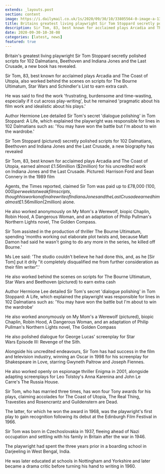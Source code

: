 ```yaml
---
extends: _layouts.post
section: content
image: https://i.dailymail.co.uk/1s/2020/09/30/10/33805564-0-image-a-13_1601458098212.jpg 
title: Britains greatest living playwright Sir Tom Stoppard secretly polished scripts 
description: Sir Tom, 83, best known for acclaimed plays Arcadia and The Coast of Utopia, also worked behind the scenes on scripts for The Bourne Ultimatum to earn extra cash. 
date: 2020-09-30-10-38-08 
categories: [latest, news] 
featured: true 
--- 
```

Britain's greatest living playwright Sir Tom Stoppard secretly polished scripts for 102 Dalmatians, Beethoven and Indiana Jones and the Last Crusade, a new book has revealed.

Sir Tom, 83, best known for acclaimed plays Arcadia and The Coast of Utopia, also worked behind the scenes on scripts for The Bourne Ultimatum, Star Wars and Schindler's List to earn extra cash.

He was said to find the work 'frustrating, burdensome and time-wasting, especially if it cut across play-writing', but he remained 'pragmatic about his film work and idealistic about his plays.'

Author Hermione Lee detailed Sir Tom's secret 'dialogue polishing' in Tom Stoppard: A Life, which explained the playwright was responsible for lines in 102 Dalmatians such as: 'You may have won the battle but I'm about to win the wardrobe.'

Sir Tom Stoppard (pictured) secretly polished scripts for 102 Dalmatians, Beethoven and Indiana Jones and the Last Crusade, a new biography has revealed

Sir Tom, 83, best known for acclaimed plays Arcadia and The Coast of Utopia, earned almost £1.56million ($2million) for his uncredited work on Indiana Jones and the Last Crusade. Pictured: Harrison Ford and Sean Connery in the 1989 film

Agents, the Times reported, claimed Sir Tom was paid up to £78,000 ($100,000) per week to tweak film scripts, though his work on a final rewrite of Indiana Jones and the Last Crusade earned him almost £1.56million ($2million) alone.

He also worked anonymously on My Mom's a Werewolf, biopic Chaplin, Robin Hood, A Dangerous Woman, and an adaptation of Philip Pullman's Northern Lights novel, The Golden Compass.

Sir Tom assisted in the production of thriller The Bourne Ultimatum, spending 'months working out elaborate plot twists and, because Matt Damon had said he wasn't going to do any more in the series, he killed off Bourne.'   

Ms Lee said: 'The studio couldn't believe he had done this, and, as he [Sir Tom] put it drily "it completely disqualified me from further consideration as their film writer".'

He also worked behind the scenes on scripts for The Bourne Ultimatum, Star Wars and Beethoven (pictured) to earn extra cash

Author Hermione Lee detailed Sir Tom's secret 'dialogue polishing' in Tom Stoppard: A Life, which explained the playwright was responsible for lines in 102 Dalmatians such as: 'You may have won the battle but I'm about to win the wardrobe'

He also worked anonymously on My Mom's a Werewolf (pictured), biopic Chaplin, Robin Hood, A Dangerous Woman, and an adaptation of Philip Pullman's Northern Lights novel, The Golden Compass

He also polished dialogue for George Lucas' screenplay for Star Wars Episode III: Revenge of the Sith.   



Alongside his uncredited endeavours, Sir Tom has had success in the film and television industry, winning an Oscar in 1998 for his screenplay for Shakespeare in Love, starring Gwyneth Paltrow and Joseph Fiennes.

He also worked openly on espionage thriller Enigma in 2001, alongside adapting screenplays for Leo Tolstoy's Anna Karenina and John Le Carre's The Russia House.

Sir Tom, who has married three times, has won four Tony awards for his plays, claiming accolades for The Coast of Utopia, The Real Thing, Travesties and Rosencrantz and Guildenstern are Dead.

The latter, for which he won the award in 1968, was the playwright's first play to gain recognition following its debut at the Edinburgh Film Festival in 1966.  

Sir Tom was born in Czechoslovakia in 1937, fleeing ahead of Nazi occupation and settling with his family in Britain after the war in 1946.

The playwright had spent the three years prior in a boarding school in Darjeeling in West Bengal, India. 

He was later educated at schools in Nottingham and Yorkshire and later became a drama critic before turning his hand to writing in 1960.    

